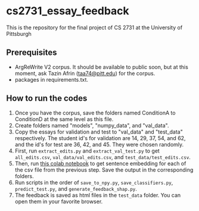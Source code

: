 # cs2731_essay_feedback

This is the repository for the final project of CS 2731 at the University of Pittsburgh

## Prerequisites 

- ArgReWrite V2 corpus. It should be available to public soon, but at this moment, ask Tazin Afrin (taa74@pitt.edu) for the corpus. 
- packages in requirements.txt.

## How to run the codes

1. Once you have the corpus, save the folders named ConditionA to ConditionD at the same level as this file.
2. Create folders named "models", "numpy_data", and "val_data".
3. Copy the essays for validation and test to "val_data" and "test_data" respectively. The student id's for validation are 14, 29, 37, 54, and 62, and the id's for test are 36, 42, and 45. They were chosen randomly.
4. First, run `extract_edits.py` and `extract_val_test.py` to get `all_edits.csv`, `val_data/val_edits.csv`, and `test_data/test_edits.csv`.
5. Then, run [this colab notebook](https://colab.research.google.com/drive/12iw1PXlT5Ks_LZnwu-VhKS05iOMgkVqa?usp=sharing) to get sentence embedding for each of the csv file from the previous step. Save the output in the corresponding folders. 
6. Run scripts in the order of `save_to_npy.py`, `save_classifiers.py`, `predict_test.py`, and `generate_feedback_shap.py`.
7. The feedback is saved as html files in the `test_data` folder. You can open them in your favorite browser.
